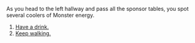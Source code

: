 As you head to the left hallway and pass all the sponsor tables, you spot several coolers of Monster energy.

1. [Have a drink.](https://github.com/BellaFa/BellaFa.github.io/tree/adventure-test/Start/Left/Drink)
2. [Keep walking.](https://github.com/BellaFa/BellaFa.github.io/tree/adventure-test/Start/Left/NoDrink)